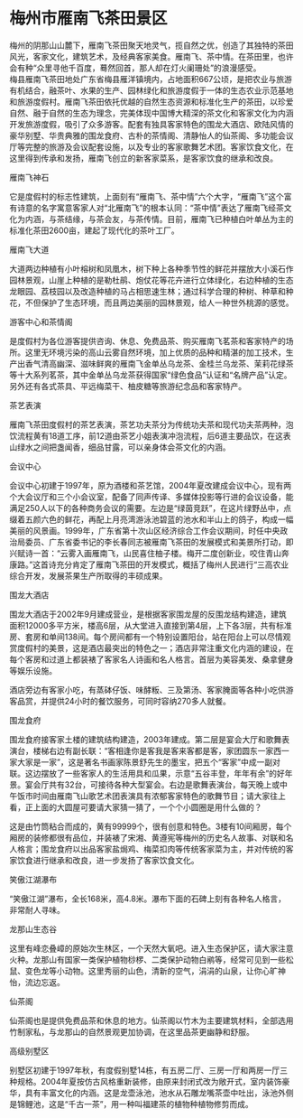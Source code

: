 # 梅州市雁南飞茶田景区  
梅州的阴那山山麓下，雁南飞茶田聚天地灵气，揽自然之优，创造了其独特的茶田风光，客家文化，建筑艺术，及经典客家美食。雁南飞、茶中情。在茶田里，也许会有种“众里寻他千百度，蓦然回首，那人却在灯火阑珊处”的浪漫感受。  
梅县雁南飞茶田地处广东省梅县雁洋镇境内，占地面积667公顷，是把农业与旅游有机结合，融茶叶、水果的生产、园林绿化和旅游度假于一体的生态农业示范基地和旅游度假村。雁南飞茶田依托优越的自然生态资源和标准化生产的茶田，以珍爱自然、融于自然的生态为理念，完美体现中国博大精深的茶文化和客家文化为内涵开发旅游度假，吸引了众多游客。配套有独具客家特色的围龙大酒店、欧陆风情的豪华别墅、华贵典雅的围龙食府、古朴的茶情阁、清静怡人的仙茶阁、多功能会议厅等完整的旅游及会议配套设施，以及专业的客家歌舞艺术团。客家饮食文化，在这里得到传承和发扬，雁南飞创立的新客家菜系，是客家饮食的继承和改良。  

雁南飞神石  

它是度假村的标志性建筑，上面刻有“雁南飞、茶中情”六个大字，“雁南飞”这个富有诗意的名字寓意客家人对“北雁南飞”的根本认同：“茶中情”表达了雁南飞经茶文化为内涵，与茶结缘，与茶会友，与茶传情。目前，雁南飞已种植白叶单丛为主的标准化茶田2600亩，建起了现代化的茶叶工厂。  

雁南飞大道  

大道两边种植有小叶榕树和凤凰木，树下种上各种季节性的鲜花并摆放大小溪石作园林景观，山崖上种植的是勒杜鹃、炮仗花等花卉进行立体绿化，右边种植的生态龙眼园、荔枝园以及改造种植的马占相思速生林；通过科学合理的种树、种草和种花，不但保护了生态环境，而且两边美丽的园林景观，给人一种世外桃源的感觉。  

游客中心和茶情阁  

是度假村为各位游客提供咨询、休息、免费品茶、购买雁南飞茗茶和客家特产的场所。这里无环境污染的高山云雾自然环境，加上优质的品种和精湛的加工技术，生产出香气清高幽深、滋味鲜爽的雁南飞金单丛乌龙茶、金桂兰乌龙茶、茉莉花绿茶等十大系列茗茶，其中金单丛乌龙茶获得国家“绿色食品”认证和“名牌产品”认定。另外还有各式茶具、平远梅菜干、柚皮糖等旅游纪念品和客家特产。  

茶艺表演  

雁南飞茶田度假村的茶艺表演，茶艺功夫茶分为传统功夫茶和现代功夫茶两种，泡饮流程黄有18道工序，前12道由茶艺小姐表演冲泡流程，后6道主要品饮，在这表山绿水之间把盏闻香，细品甘露，可以亲身体会茶文化的内涵。  

会议中心  

会议中心初建于1997年，原为酒楼和茶艺馆，2004年夏改建成会议中心，现有两个大会议厅和三个小会议室，配备了同声传译、多媒体投影等行进的会议设备，能满足250人以下的各种商务会议的需要。左边是“绿茵竞跃”，在这片绿野丛中，点缀着五颜六色的鲜花，再配上月亮湾游泳池碧蓝的池水和半山上的鸽子，构成一幅美丽的风景画。1999年，广东省第十次山区经济综合工作会议期间，时任中央政治局委员、广东省委书记的李长春同志被雁南飞茶田的发展模式和美景所打动，即兴赋诗一首：“云雾入画雁南飞，山民喜住柚子楼。梅开二度创新业，咬住青山奔康路。”这首诗充分肯定了雁南飞茶田的开发模式，概括了梅州人民进行“三高农业综合开发，发展茶果生产所取得的丰硕成果。  

围龙大酒店  

围龙大酒店于2002年9月建成营业，是根据客家围龙屋的反围龙结构建造，建筑面积12000多平方米，楼高6层，从大堂进入直接到第4层，上下各3层，共有标准房、套房和单间138间。每个房间都有一个特别设置阳台，站在阳台上可以尽情观赏度假村的美景，这是酒店最突出的特色之一；酒店非常注重文化内涵的建设，在每个客房和过道上都装裱了客家名人诗画和名人格言。首层为美容美发、桑拿健身等娱乐设施。  

酒店旁边有客家小吃，有蒸砵仔饭、味酵粄、三及第汤、客家腌面等各种小吃供游客品赏，并提供24小时的餐饮服务，可同时容纳270多人就餐。  

围龙食府  

围龙食府接客家土楼的建筑结构建造，2003年建成。第二层是宴会大厅和歌舞表演台，楼梯右边有副长联：“客相逢你是客我是客来客都是客，家团圆东一家西一家大家是一家”，这是著名书画家陈景舒先生的墨宝，把五个“客家”中成一副对联。这边摆放了一些客家人的生活用具和瓜果，示意“五谷丰登，年年有余”的好年景。宴会厅共有32台，可接待各种大型宴会。右边是歌舞表演台，每天晚上或中午饭市时间由雁南飞山歌艺术团表演具有浓郁客家特色的歌舞节目；请大家往上看，正上面的大圆屋可要请大家猜一猜了，一个个小圆圈是用什么做的？  

这是由竹筒粘合而成的，黄有99999个，很有创意和特色。3楼有10间厢房，每个厢房的装修都很有品位，并装裱了宋湘、黄遵宪等梅州的历史名人故事、对联和名人格言；围龙食府以出品客家盐焗鸡、梅菜扣肉等传统客家菜为主，并对传统的客家饮食进行继承和改良，进一步发扬了客家饮食文化。  

笑傲江湖瀑布  

“笑傲江湖”瀑布，全长168米，高4.8米。瀑布下面的石碑上刻有各种名人格言，非常耐人寻味。  

龙那山生态谷  

这里有峰恋叠嶂的原始次生林区，一个天然大氧吧。进入生态保护区，请大家注意火种。龙那山有国家一类保护植物桫椤、二类保护动物白鹇等，经常可见到一些松鼠、变色龙等小动物。这里秀丽的山色，清新的空气，涓涓的山泉，让你心旷神怡，流边忘返。  

仙茶阁  

仙茶阁也是提供免费品茶和休息的地方。仙茶阁以竹木为主要建筑材料，全部选用竹制家私，与龙那山的自然景观更加协调，在这里品茶更幽静和舒服。  

高级别墅区  

别墅区初建于1997年秋，有度假别墅14栋，有五房二厅、三房一厅和两房一厅三种规格。2004年夏按仿古风格重新装修，由原来封闭式改为敞开式，室内装饰豪华，具有丰富文化的内涵。这是龙壶泳池，池水从石雕龙嘴茶壶中吐出，泳池外侧是锦鲤池，这是“千古一茶”，用一种叫福建茶的植物种植物修剪而成。  

<!-- Last processed: 2025-07-22 03:44:21 -->
